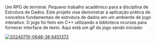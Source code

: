 Um RPG de terminal.
Pequeno trabalho acadêmico para a disciplina de Estrutura de Dados.
Este projeto visa demonstrar a aplicação prática de conceitos fundamentais de estrutura de dados em um ambiente de jogo interativo.
O jogo foi feito em C++ utilizando a biblioteca ncurses para fornecer interface de texto.
Aqui está um gif do jogo sendo iniciado:

[![20240715-0648-38 6451372](https://github.com/user-attachments/assets/1d10db92-6895-4d51-88b2-628f920d93de)](https://github.com/user-attachments/assets/60030478-367b-48bc-909c-e94e9cf3eb0f)
